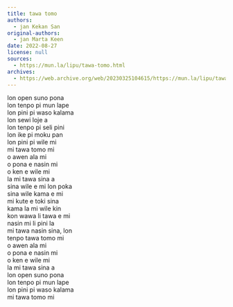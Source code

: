 ```yaml
---
title: tawa tomo
authors:
  - jan Kekan San
original-authors:
  - jan Marta Keen
date: 2022-08-27
license: null
sources:
  - https://mun.la/lipu/tawa-tomo.html
archives:
  - https://web.archive.org/web/20230325104615/https://mun.la/lipu/tawa-tomo.html
---
```


lon open suno pona  
lon tenpo pi mun lape  
lon pini pi waso kalama  
lon sewi loje a  
lon tenpo pi seli pini  
lon ike pi moku pan  
lon pini pi wile mi  
mi tawa tomo mi  
o awen ala mi  
o pona e nasin mi  
o ken e wile mi  
la mi tawa sina a  
sina wile e mi lon poka  
sina wile kama e mi  
mi kute e toki sina  
kama la mi wile kin  
kon wawa li tawa e mi  
nasin mi li pini la  
mi tawa nasin sina, lon  
tenpo tawa tomo mi  
o awen ala mi  
o pona e nasin mi  
o ken e wile mi  
la mi tawa sina a  
lon open suno pona  
lon tenpo pi mun lape  
lon pini pi waso kalama  
mi tawa tomo mi
